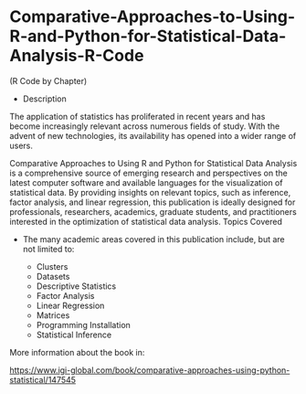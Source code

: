 # Comparative-Approaches-to-Using-R-and-Python-for-Statistical-Data-Analysis-R-Code

(R Code by Chapter)

- Description

The application of statistics has proliferated in recent years and has become increasingly relevant across numerous fields of study. With the advent of new technologies, its availability has opened into a wider range of users.

Comparative Approaches to Using R and Python for Statistical Data Analysis is a comprehensive source of emerging research and perspectives on the latest computer software and available languages for the visualization of statistical data. By providing insights on relevant topics, such as inference, factor analysis, and linear regression, this publication is ideally designed for professionals, researchers, academics, graduate students, and practitioners interested in the optimization of statistical data analysis.
Topics Covered

- The many academic areas covered in this publication include, but are not limited to:

    - Clusters
    - Datasets
    - Descriptive Statistics
    - Factor Analysis
    - Linear Regression
    - Matrices
    - Programming Installation
    - Statistical Inference


More information about the book in:

https://www.igi-global.com/book/comparative-approaches-using-python-statistical/147545
